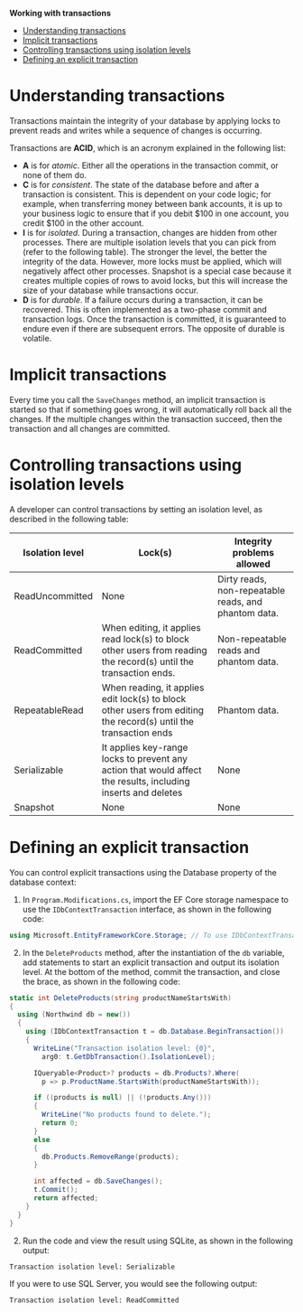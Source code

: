 **Working with transactions**

- [Understanding transactions](#understanding-transactions)
- [Implicit transactions](#implicit-transactions)
- [Controlling transactions using isolation levels](#controlling-transactions-using-isolation-levels)
- [Defining an explicit transaction](#defining-an-explicit-transaction)

# Understanding transactions

Transactions maintain the integrity of your database by applying locks to prevent reads and writes while a sequence of changes is occurring.

Transactions are **ACID**, which is an acronym explained in the following list:
- **A** is for *atomic*. Either all the operations in the transaction commit, or none of them do.
- **C** is for *consistent*. The state of the database before and after a transaction is consistent. This is dependent on your code logic; for example, when transferring money between bank accounts, it is up to your business logic to ensure that if you debit $100 in one account, you credit $100 in the other account.
- **I** is for *isolated*. During a transaction, changes are hidden from other processes. There are multiple isolation levels that you can pick from (refer to the following table). The stronger the level, the better the integrity of the data. However, more locks must be applied, which will negatively affect other processes. Snapshot is a special case because it creates multiple copies of rows to avoid locks, but this will increase the size of your database while transactions occur.
- **D** is for *durable*. If a failure occurs during a transaction, it can be recovered. This is often implemented as a two-phase commit and transaction logs. Once the transaction is committed, it is guaranteed to endure even if there are subsequent errors. The opposite of durable is volatile.

# Implicit transactions

Every time you call the `SaveChanges` method, an implicit transaction is started so that if something goes wrong, it will automatically roll back all the changes. If the multiple changes within the transaction succeed, then the transaction and all changes are committed.

# Controlling transactions using isolation levels

A developer can control transactions by setting an isolation level, as described in the following table:

Isolation level|Lock(s)|Integrity problems allowed
---|---|---
ReadUncommitted|None|Dirty reads, non-repeatable reads, and phantom data.
ReadCommitted|When editing, it applies read lock(s) to block other users from reading the record(s) until the transaction ends.|Non-repeatable reads and phantom data.
RepeatableRead|When reading, it applies edit lock(s) to block other users from editing the record(s) until the transaction ends|Phantom data.
Serializable|It applies key-range locks to prevent any action that would affect the results, including inserts and deletes|None
Snapshot|None|None

# Defining an explicit transaction

You can control explicit transactions using the Database property of the database context:

1.	In `Program.Modifications.cs`, import the EF Core storage namespace to use the `IDbContextTransaction` interface, as shown in the following code:
```cs
using Microsoft.EntityFrameworkCore.Storage; // To use IDbContextTransaction.
```

2.	In the `DeleteProducts` method, after the instantiation of the `db` variable, add statements to start an explicit transaction and output its isolation level. At the bottom of the method, commit the transaction, and close the brace, as shown in the following code:
```cs
static int DeleteProducts(string productNameStartsWith)
{
  using (Northwind db = new())
  {
    using (IDbContextTransaction t = db.Database.BeginTransaction())
    {
      WriteLine("Transaction isolation level: {0}",
        arg0: t.GetDbTransaction().IsolationLevel);

      IQueryable<Product>? products = db.Products?.Where(
        p => p.ProductName.StartsWith(productNameStartsWith));

      if ((products is null) || (!products.Any()))
      {
        WriteLine("No products found to delete.");
        return 0;
      }
      else
      {
        db.Products.RemoveRange(products);
      }

      int affected = db.SaveChanges();
      t.Commit();
      return affected;
    }
  }
}
```
2.	Run the code and view the result using SQLite, as shown in the following output:
```
Transaction isolation level: Serializable
```
If you were to use SQL Server, you would see the following output: 
```
Transaction isolation level: ReadCommitted
```

